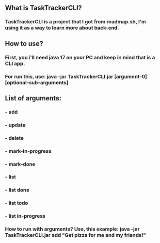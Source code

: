 ## What is TaskTrackerCLI?
### TaskTrackerCLI is a project that I got from roadmap.sh, I'm using it as a way to learn more about back-end.

## How to use?
### First, you i'll need java 17 on your PC and keep in mind that is a CLI app.
### For run this, use: **java -jar TaskTrackerCLI.jar [argument-0] [optional-sub-arguments]**

## List of arguments:
### - add <task description>
### - update <task id> <new task description>
### - delete <task id>
### - mark-in-progress <task id>
### - mark-done <task id>
### - list
### - list done
### - list todo
### - list in-progress
###
### How to run with arguments? Use, this example: **java -jar TaskTrackerCLI.jar add "Get pizza for me and my friends!"**
